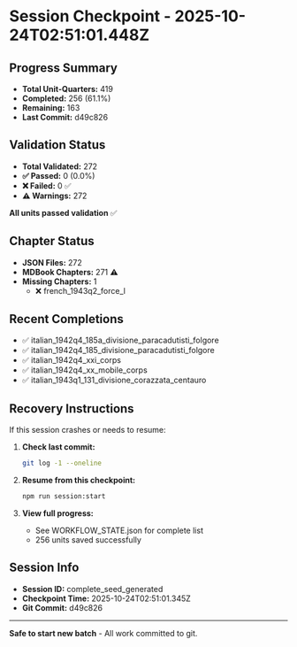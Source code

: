 # Session Checkpoint - 2025-10-24T02:51:01.448Z

## Progress Summary

- **Total Unit-Quarters:** 419
- **Completed:** 256 (61.1%)
- **Remaining:** 163
- **Last Commit:** d49c826

## Validation Status

- **Total Validated:** 272
- **✅ Passed:** 0 (0.0%)
- **❌ Failed:** 0 ✅
- **⚠️ Warnings:** 272

**All units passed validation** ✅

## Chapter Status

- **JSON Files:** 272
- **MDBook Chapters:** 271 ⚠️
- **Missing Chapters:** 1
  - ❌ french_1943q2_force_l

## Recent Completions

- ✅ italian_1942q4_185a_divisione_paracadutisti_folgore
- ✅ italian_1942q4_185_divisione_paracadutisti_folgore
- ✅ italian_1942q4_xxi_corps
- ✅ italian_1942q4_xx_mobile_corps
- ✅ italian_1943q1_131_divisione_corazzata_centauro

## Recovery Instructions

If this session crashes or needs to resume:

1. **Check last commit:**
   ```bash
   git log -1 --oneline
   ```

2. **Resume from this checkpoint:**
   ```bash
   npm run session:start
   ```

3. **View full progress:**
   - See WORKFLOW_STATE.json for complete list
   - 256 units saved successfully

## Session Info

- **Session ID:** complete_seed_generated
- **Checkpoint Time:** 2025-10-24T02:51:01.345Z
- **Git Commit:** d49c826

---

**Safe to start new batch** - All work committed to git.
